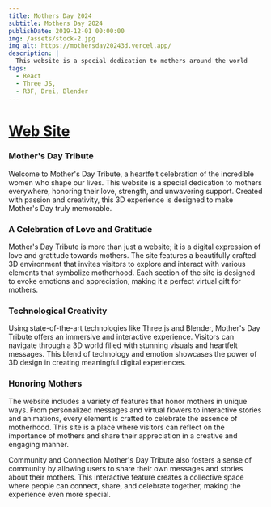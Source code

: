 ```yaml
---
title: Mothers Day 2024
subtitle: Mothers Day 2024
publishDate: 2019-12-01 00:00:00
img: /assets/stock-2.jpg
img_alt: https://mothersday20243d.vercel.app/
description: |
  This website is a special dedication to mothers around the world
tags:
  - React
  - Three JS, 
  - R3F, Drei, Blender
---
```



<h1>
<a target="_blank" href="https://mothersday20243d.vercel.app/">
Web Site
</a>
</h1>

<h3>Mother's Day Tribute</h3>
Welcome to Mother's Day Tribute, a heartfelt celebration of the incredible women who shape our lives. This website is a special dedication to mothers everywhere, honoring their love, strength, and unwavering support. Created with passion and creativity, this 3D experience is designed to make Mother's Day truly memorable.

<h3>A Celebration of Love and Gratitude</h3>
Mother's Day Tribute is more than just a website; it is a digital expression of love and gratitude towards mothers. The site features a beautifully crafted 3D environment that invites visitors to explore and interact with various elements that symbolize motherhood. Each section of the site is designed to evoke emotions and appreciation, making it a perfect virtual gift for mothers.

<h3>Technological Creativity</h3>
Using state-of-the-art technologies like Three.js and Blender, Mother's Day Tribute offers an immersive and interactive experience. Visitors can navigate through a 3D world filled with stunning visuals and heartfelt messages. This blend of technology and emotion showcases the power of 3D design in creating meaningful digital experiences.

<h3>Honoring Mothers</h3>
The website includes a variety of features that honor mothers in unique ways. From personalized messages and virtual flowers to interactive stories and animations, every element is crafted to celebrate the essence of motherhood. This site is a place where visitors can reflect on the importance of mothers and share their appreciation in a creative and engaging manner.

Community and Connection
Mother's Day Tribute also fosters a sense of community by allowing users to share their own messages and stories about their mothers. This interactive feature creates a collective space where people can connect, share, and celebrate together, making the experience even more special.

